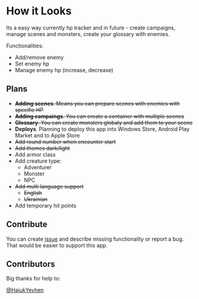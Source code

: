 # How it Looks

Its a easy way currently hp tracker and in future - create campaigns, manage scenes and monsters,
create your glossary with enemies.

Functionalities:

- Add/remove enemy
- Set enemy hp
- Manage enemy hp (increase, decrease)

## Plans

- ~~**Adding scenes**. Means you can prepare scenes with enemies with specific HP~~
- ~~**Adding campaings**. You can create a container with multiple scenes~~
- ~~**Glossary**. You can create monsters globaly and add them to your scene~~
- **Deploys**. Planning to deploy this app into Windows Store, Android Play Market and to 
Apple Store
- ~~Add round number when encounter start~~
- ~~Add themes dark/light~~
- Add armor class
- Add creature type:
	- Adventurer
	- Monster
	- NPC
- ~~Add multi language support~~
	- ~~English~~
	- ~~Ukrainian~~
- Add temporary hit points

## Contribute

You can create [issue](https://github.com/daviatorstorm/HowItLooks/issues/new) and describe 
missing functionality or report a bug. That would be easier to support this app.

## Contributors

Big thanks for help to:

[@HaiukYevhen](https://github.com/HaiukYevhen)
